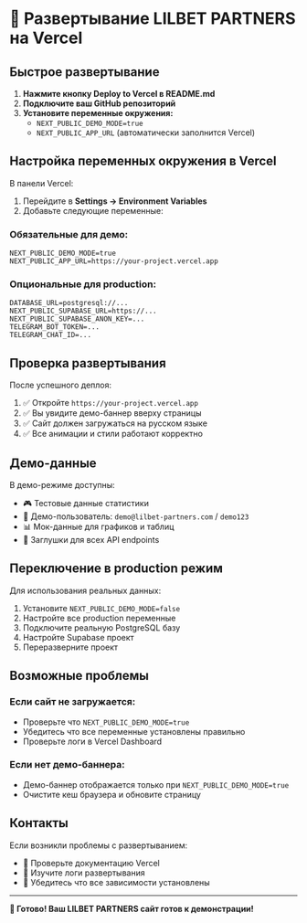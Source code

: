# 🚀 Развертывание LILBET PARTNERS на Vercel

## Быстрое развертывание

1. **Нажмите кнопку Deploy to Vercel в README.md**
2. **Подключите ваш GitHub репозиторий**
3. **Установите переменные окружения:**
   - `NEXT_PUBLIC_DEMO_MODE=true`
   - `NEXT_PUBLIC_APP_URL` (автоматически заполнится Vercel)

## Настройка переменных окружения в Vercel

В панели Vercel:
1. Перейдите в **Settings → Environment Variables**
2. Добавьте следующие переменные:

### Обязательные для демо:
```
NEXT_PUBLIC_DEMO_MODE=true
NEXT_PUBLIC_APP_URL=https://your-project.vercel.app
```

### Опциональные для production:
```
DATABASE_URL=postgresql://...
NEXT_PUBLIC_SUPABASE_URL=https://...
NEXT_PUBLIC_SUPABASE_ANON_KEY=...
TELEGRAM_BOT_TOKEN=...
TELEGRAM_CHAT_ID=...
```

## Проверка развертывания

После успешного деплоя:
1. ✅ Откройте `https://your-project.vercel.app`
2. ✅ Вы увидите демо-баннер вверху страницы
3. ✅ Сайт должен загружаться на русском языке
4. ✅ Все анимации и стили работают корректно

## Демо-данные

В демо-режиме доступны:
- 🎮 Тестовые данные статистики
- 👤 Демо-пользователь: `demo@lilbet-partners.com` / `demo123`
- 📊 Мок-данные для графиков и таблиц
- 🔧 Заглушки для всех API endpoints

## Переключение в production режим

Для использования реальных данных:
1. Установите `NEXT_PUBLIC_DEMO_MODE=false`
2. Настройте все production переменные
3. Подключите реальную PostgreSQL базу
4. Настройте Supabase проект
5. Переразверните проект

## Возможные проблемы

### Если сайт не загружается:
- Проверьте что `NEXT_PUBLIC_DEMO_MODE=true`
- Убедитесь что все переменные установлены правильно
- Проверьте логи в Vercel Dashboard

### Если нет демо-баннера:
- Демо-баннер отображается только при `NEXT_PUBLIC_DEMO_MODE=true`
- Очистите кеш браузера и обновите страницу

## Контакты

Если возникли проблемы с развертыванием:
- 📧 Проверьте документацию Vercel
- 🔧 Изучите логи развертывания
- 📱 Убедитесь что все зависимости установлены

---

**🎉 Готово! Ваш LILBET PARTNERS сайт готов к демонстрации!**